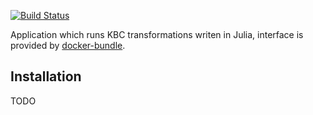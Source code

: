 [![Build Status](https://travis-ci.org/keboola/julia-transformation.svg?branch=master)](https://travis-ci.org/keboola/julia-transformation)

Application which runs KBC transformations writen in Julia, interface is provided by [docker-bundle](https://github.com/keboola/docker-bundle).

## Installation
TODO